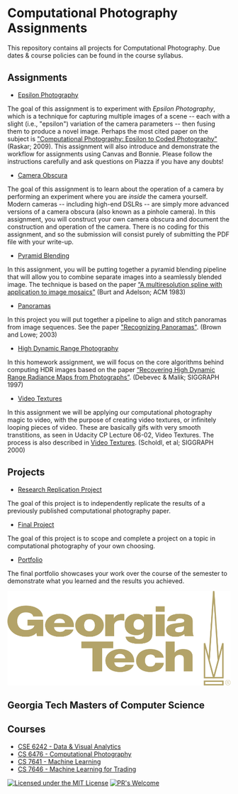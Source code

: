 # Computational Photography Assignments

This repository contains all projects for Computational Photography. Due dates & course policies can be found in the course syllabus. 

## Assignments

- [Epsilon Photography](https://github.com/Jadams29/Georgia-Tech/tree/master/CS%206475%20-%20Computational%20Photography/assignments/A1-Epsilon_Photography)

The goal of this assignment is to experiment with *Epsilon Photography*, which is a technique for capturing multiple images of a scene -- each with a slight (i.e., "epsilon") variation of the camera parameters -- then fusing them to produce a novel image. Perhaps the most cited paper on the subject is ["Computational Photography: Epsilon to Coded Photography"](http://web.media.mit.edu/~raskar/Talks/ETCVparis08/raskarCompPhotoEpsilonCodedETVC08paper.pdf) (Raskar; 2009).
This assignment will also introduce and demonstrate the workflow for assignments using Canvas and Bonnie. Please follow the instructions carefully and ask questions on Piazza if you have any doubts!


- [Camera Obscura](https://github.com/Jadams29/Georgia-Tech/tree/master/CS%206475%20-%20Computational%20Photography/assignments/A2-Camera_Obscura)

The goal of this assignment is to learn about the operation of a camera by performing an experiment where you are _inside_ the camera yourself. Modern cameras -- including high-end DSLRs -- are simply more advanced versions of a camera obscura (also known as a pinhole camera). In this assignment, you will construct your own camera obscura and document the construction and operation of the camera. There is no coding for this assignment, and so the submission will consist purely of submitting the PDF file with your write-up.


- [Pyramid Blending](https://github.com/Jadams29/Georgia-Tech/tree/master/CS%206475%20-%20Computational%20Photography/assignments/A3-Blending)

In this assignment, you will be putting together a pyramid blending pipeline that will allow you to combine separate images into a seamlessly blended image. The technique is based on the paper [“A multiresolution spline with application to image mosaics”](http://persci.mit.edu/pub_pdfs/spline83.pdf) (Burt and Adelson; ACM 1983)


- [Panoramas](https://github.com/Jadams29/Georgia-Tech/tree/master/CS%206475%20-%20Computational%20Photography/assignments/A4-Panoramas)

In this project you will put together a pipeline to align and stitch panoramas from image sequences. See the paper ["Recognizing Panoramas"](http://matthewalunbrown.com/papers/iccv2003.pdf). (Brown and Lowe; 2003)


- [High Dynamic Range Photography](https://github.com/Jadams29/Georgia-Tech/tree/master/CS%206475%20-%20Computational%20Photography/assignments/A5-HDR)

In this homework assignment, we will focus on the core algorithms behind computing HDR images based on the paper [“Recovering High Dynamic Range Radiance Maps from Photographs”](http://www.pauldebevec.com/Research/HDR/debevec-siggraph97.pdf). (Debevec & Malik; SIGGRAPH 1997)


- [Video Textures](https://github.com/Jadams29/Georgia-Tech/tree/master/CS%206475%20-%20Computational%20Photography/assignments/A6-Video_Textures)

In this assignment we will be applying our computational photography magic to video, with the purpose of creating video textures, or infinitely looping pieces of video. These are basically gifs with very smooth transtitions, as seen in Udacity CP Lecture 06-02, Video Textures. The process is also described in [Video Textures](http://cs.colby.edu/courses/F07/cs397/papers/schodl-videoTextures-sig00.pdf). (Scholdl, et al; SIGGRAPH 2000)


## Projects

- [Research Replication Project](https://github.com/Jadams29/Georgia-Tech/tree/master/CS%206475%20-%20Computational%20Photography/assignments/MT-Research_Project)

The goal of this project is to independently replicate the results of a previously published computational photography paper.


- [Final Project](https://github.com/Jadams29/Georgia-Tech/tree/master/CS%206475%20-%20Computational%20Photography/assignments/Final_Project)

The goal of this project is to scope and complete a project on a topic in computational photography of your own choosing. 


- [Portfolio](https://github.com/Jadams29/Georgia-Tech/tree/master/CS%206475%20-%20Computational%20Photography/assignments/Portfolio)

The final portfolio showcases your work over the course of the semester to demonstrate what you learned and the results you achieved.



![Georgia Tech Logo](/gt-logo.png)
## **Georgia Tech Masters of Computer Science**


## Courses
* [CSE 6242 - Data & Visual Analytics](https://github.com/Jadams29/Georgia-Tech/tree/master/CSE%206242%20-%20Data%20%26%20Visual%20Analytics)
* [CS 6476 - Computational Photography](https://github.com/Jadams29/Georgia-Tech/tree/master/CS%206475%20-%20Computational%20Photography)
* [CS 7641 - Machine Learning](https://github.com/Jadams29/Georgia-Tech/tree/master/CS%207641%20-%20Machine%20Learning)
* [CS 7646 - Machine Learning for Trading](https://github.com/Jadams29/Georgia-Tech/tree/master/CS%207646%20-%20Machine%20Learning%20for%20Trading)


[![Licensed under the MIT License](https://img.shields.io/badge/License-MIT-blue.svg)](https://github.com/Microsoft/BosqueLanguage/blob/master/LICENSE.txt)
[![PR's Welcome](https://img.shields.io/badge/PRs%20-welcome-brightgreen.svg)](#contribute)
